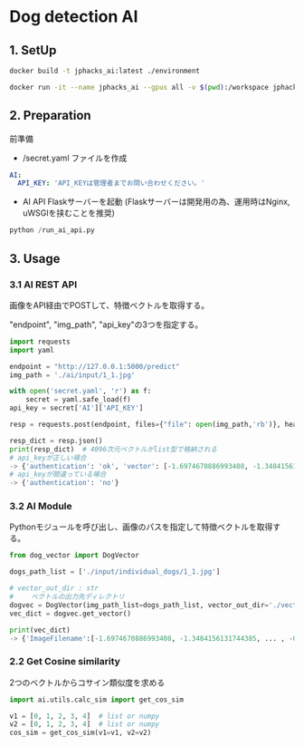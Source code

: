# Dog detection AI
## 1. SetUp
```bash
docker build -t jphacks_ai:latest ./environment
```
```bash
docker run -it --name jphacks_ai --gpus all -v $(pwd):/workspace jphacks_ai:latest /bin/bash
```
## 2. Preparation
前準備
- /secret.yaml ファイルを作成
```Yaml
AI:
  API_KEY: 'API_KEYは管理者までお問い合わせください。'
```
- AI API Flaskサーバーを起動 (Flaskサーバーは開発用の為、運用時はNginx, uWSGIを挟むことを推奨)
```Python
python /run_ai_api.py
```

## 3. Usage
### 3.1 AI REST API
画像をAPI経由でPOSTして、特徴ベクトルを取得する。

"endpoint", "img_path", "api_key"の3つを指定する。
```Python
import requests
import yaml

endpoint = "http://127.0.0.1:5000/predict"
img_path = './ai/input/1_1.jpg'

with open('secret.yaml', 'r') as f:
    secret = yaml.safe_load(f)
api_key = secret['AI']['API_KEY']

resp = requests.post(endpoint, files={"file": open(img_path,'rb')}, headers={'api_key':api_key})

resp_dict = resp.json()
print(resp_dict)  # 4096次元ベクトルがlist型で格納される
# api_keyが正しい場合
-> {'authentication': 'ok', 'vector': [-1.6974670886993408, -1.3484156131744385, ... , -0.9846966862678528]}
# api_keyが間違っている場合
-> {'authentication': 'no'}
```
### 3.2 AI Module
Pythonモジュールを呼び出し、画像のパスを指定して特徴ベクトルを取得する。
```Python
from dog_vector import DogVector

dogs_path_list = ['./input/individual_dogs/1_1.jpg']

# vector_out_dir : str
# 　　ベクトルの出力先ディレクトリ
dogvec = DogVector(img_path_list=dogs_path_list, vector_out_dir='./vectors')
vec_dict = dogvec.get_vector()

print(vec_dict)
-> {'ImageFilename':[-1.6974670886993408, -1.3484156131744385, ... , -0.9846966862678528]}  
```
### 2.2 Get Cosine similarity
2つのベクトルからコサイン類似度を求める
```Python
import ai.utils.calc_sim import get_cos_sim

v1 = [0, 1, 2, 3, 4]  # list or numpy
v2 = [0, 1, 2, 3, 4]  # list or numpy
cos_sim = get_cos_sim(v1=v1, v2=v2)
```

